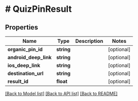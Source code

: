 # # QuizPinResult

## Properties

Name | Type | Description | Notes
------------ | ------------- | ------------- | -------------
**organic_pin_id** | **string** |  | [optional]
**android_deep_link** | **string** |  | [optional]
**ios_deep_link** | **string** |  | [optional]
**destination_url** | **string** |  | [optional]
**result_id** | **float** |  | [optional]

[[Back to Model list]](../../README.md#models) [[Back to API list]](../../README.md#endpoints) [[Back to README]](../../README.md)
